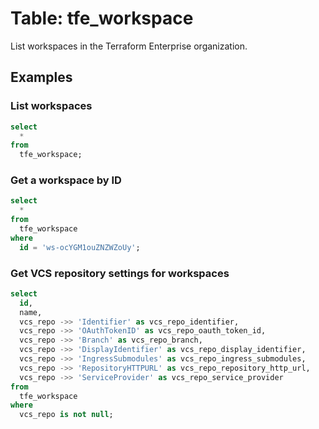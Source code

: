 # Table: tfe_workspace

List workspaces in the Terraform Enterprise organization.

## Examples

### List workspaces

```sql
select
  *
from
  tfe_workspace;
```

### Get a workspace by ID

```sql
select
  *
from
  tfe_workspace
where
  id = 'ws-ocYGM1ouZNZWZoUy';
```

### Get VCS repository settings for workspaces

```sql
select
  id,
  name,
  vcs_repo ->> 'Identifier' as vcs_repo_identifier,
  vcs_repo ->> 'OAuthTokenID' as vcs_repo_oauth_token_id,
  vcs_repo ->> 'Branch' as vcs_repo_branch,
  vcs_repo ->> 'DisplayIdentifier' as vcs_repo_display_identifier,
  vcs_repo ->> 'IngressSubmodules' as vcs_repo_ingress_submodules,
  vcs_repo ->> 'RepositoryHTTPURL' as vcs_repo_repository_http_url,
  vcs_repo ->> 'ServiceProvider' as vcs_repo_service_provider
from
  tfe_workspace
where
  vcs_repo is not null;
```